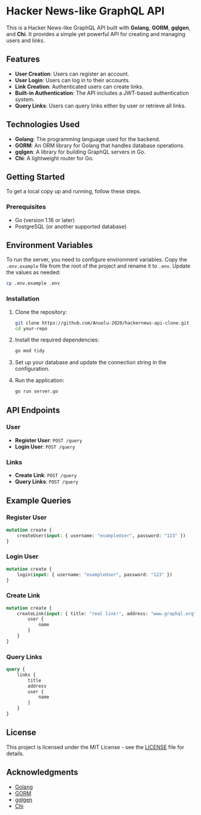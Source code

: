 # Hacker News-like GraphQL API

This is a Hacker News-like GraphQL API built with **Golang**, **GORM**, **gqlgen**, and **Chi**. It provides a simple yet powerful API for creating and managing users and links.

## Features

- **User Creation**: Users can register an account.
- **User Login**: Users can log in to their accounts.
- **Link Creation**: Authenticated users can create links.
- **Built-in Authentication**: The API includes a JWT-based authentication system.
- **Query Links**: Users can query links either by user or retrieve all links.

## Technologies Used

- **Golang**: The programming language used for the backend.
- **GORM**: An ORM library for Golang that handles database operations.
- **gqlgen**: A library for building GraphQL servers in Go.
- **Chi**: A lightweight router for Go.

## Getting Started

To get a local copy up and running, follow these steps.

### Prerequisites

- Go (version 1.16 or later)
- PostgreSQL (or another supported database)


## Environment Variables

To run the server, you need to configure environment variables. Copy the `.env.example` file from the root of the project and rename it to `.env`. Update the values as needed:

```bash
cp .env.example .env
```

### Installation

1. Clone the repository:

   ```bash
   git clone https://github.com/Anuolu-2020/hackernews-api-clone.git
   cd your-repo
   ```

2. Install the required dependencies:

   ```bash
   go mod tidy
   ```

3. Set up your database and update the connection string in the configuration.

4. Run the application:

   ```bash
   go run server.go
   ```

## API Endpoints

### User

- **Register User**: `POST /query`
- **Login User**: `POST /query`

### Links

- **Create Link**: `POST /query`
- **Query Links**: `POST /query`

## Example Queries

### Register User

```graphql
mutation create {
	createUser(input: { username: "exampleUser", password: "123" })
}
```

### Login User

```graphql
mutation create {
	login(input: { username: "exampleUser", password: "123" })
}

```

### Create Link

```graphql
mutation create {
	createLink(input: { title: "real link!", address: "www.graphql.org" }) {
		user {
			name
		}
	}
}

```

### Query Links

```graphql
query {
	links {
		title
		address
		user {
			name
		}
	}
}

```

## License

This project is licensed under the MIT License - see the [LICENSE](LICENSE) file for details.

## Acknowledgments

- [Golang](https://golang.org/)
- [GORM](https://gorm.io/)
- [gqlgen](https://gqlgen.com/)
- [Chi](https://github.com/go-chi/chi)


